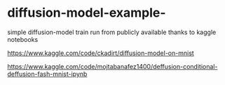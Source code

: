 # diffusion-model-example-

simple diffusion-model train run from publicly available thanks to kaggle notebooks 


https://www.kaggle.com/code/ckadirt/diffusion-model-on-mnist

https://www.kaggle.com/code/mojtabanafez1400/deffusion-conditional-deffusion-fash-mnist-ipynb
